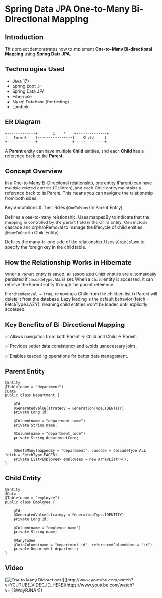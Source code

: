# Spring Data JPA One-to-Many Bi-Directional Mapping

## Introduction
This project demonstrates how to implement **One-to-Many Bi-directional Mapping** using **Spring Data JPA**.

## Technologies Used
- Java 17+
- Spring Boot 3+
- Spring Data JPA
- Hibernate
- Mysql Database (for testing)
- Lombok

## ER Diagram
```
+-------------+       1    *    +--------------+
|   Parent    |----------------|    Child     |
+-------------+                +--------------+
```
A **Parent** entity can have multiple **Child** entities, and each **Child** has a reference back to the **Parent**.


## Concept Overview
In a One-to-Many Bi-Directional relationship, one entity (Parent) can have multiple related entities (Children), and each Child entity maintains a reference back to its Parent. This means you can navigate the relationship from both sides.

Key Annotations & Their Roles
`@OneToMany` (In Parent Entity)

Defines a one-to-many relationship.
Uses mappedBy to indicate that the mapping is controlled by the parent field in the Child entity.
Can include cascade and orphanRemoval to manage the lifecycle of child entities.
`@ManyToOne` (In Child Entity)

Defines the many-to-one side of the relationship.
Uses `@JoinColumn` to specify the foreign key in the child table.

## How the Relationship Works in Hibernate
When a `Parent` entity is saved, all associated Child entities are automatically persisted if `CascadeType.ALL` is set.
When a `Child` entity is accessed, it can retrieve the Parent entity through the parent reference.

If `orphanRemoval = true`, removing a Child from the children list in Parent will delete it from the database.
Lazy loading is the default behavior (fetch = FetchType.LAZY), meaning child entities won't be loaded until explicitly accessed.

## Key Benefits of Bi-Directional Mapping
✅ Allows navigation from both Parent → Child and Child → Parent.

✅ Provides better data consistency and avoids unnecessary joins.

✅ Enables cascading operations for better data management.

## Parent Entity

```
@Entity
@Table(name = "department")
@Data
public class Department {

    @Id
    @GeneratedValue(strategy = GenerationType.IDENTITY)
    private Long id;

    @Column(name = "department_name")
    private String name;

    @Column(name = "department_code")
    private String departmentCode;


    @OneToMany(mappedBy = "department", cascade = CascadeType.ALL, fetch = FetchType.EAGER)
    private List<Employee> employees = new ArrayList<>();
}
```

## Child Entity

```
@Entity
@Data
@Table(name = "employee")
public class Employee {

    @Id
    @GeneratedValue(strategy = GenerationType.IDENTITY)
    private Long id;

    @Column(name = "employee_name")
    private String name;

    @ManyToOne
    @JoinColumn(name = "department_id", referencedColumnName = "id")
    private Department department;
}
```

## Video

[![One to Many Bidirectional]([http://img.youtube.com/vi/YOUTUBE_VIDEO_ID_HERE/0.jpg](https://github.com/kuldeepsingh99/spring-data-jpa-one-to-many-bi-directional-mapping/blob/main/2.png))]([http://www.youtube.com/watch?v=YOUTUBE_VIDEO_ID_HERE](https://www.youtube.com/watch?v=_1BWdyRJNA4))
